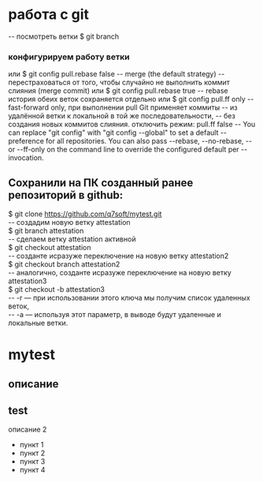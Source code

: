 # работа с git



-- посмотреть ветки
 $ git branch
### конфигурируем работу ветки
или $ git config pull.rebase false       -- merge (the default strategy)
-- перестраховаться от того, чтобы случайно не выполнить коммит слияния (merge commit)
или $ git config pull.rebase true        -- rebase история обеих веток сохраняется отдельно
или $ git config pull.ff only            -- fast-forward only, при выполнении pull Git применяет коммиты 
                                         -- из удалённой ветки к локальной в той же последовательности, 
                                         -- без создания новых коммитов слияния. отключить режим: pull.ff false
--  You can replace "git config" with "git config --global" to set a default
--  preference for all repositories. You can also pass --rebase, --no-rebase,
--  or --ff-only on the command line to override the configured default per
--  invocation.


## Сохранили на ПК созданный ранее репозиторий в github:  
$ git clone https://github.com/q7soft/mytest.git  
-- создадим новую ветку attestation  
$ git branch attestation  
-- сделаем ветку  attestation активной  
$ git checkout attestation  
-- созданте исразуже переключение на новую ветку attestation2  
$ git checkout branch attestation2  
-- аналогично, созданте исразуже переключение на новую ветку attestation3  
$ git checkout -b attestation3  
--  -r — при использовании этого ключа мы получим список удаленных веток,  
--  -a — используя этот параметр, в выводе будут удаленные и локальные ветки.  


# mytest
описание
---
## test
описание 2

* пункт  1
* пункт  2
* пункт  3
* пункт  4
